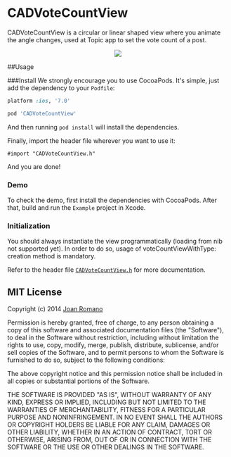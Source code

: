 CADVoteCountView
================

CADVoteCountView is a circular or linear shaped view where you animate the angle changes, used at Topic app to set the vote count of a post.


<p align="center"><img src="https://raw.github.com/TopicSo/CADVoteCountView/master/Screenshots/countviewpreview.gif"/></p>

##Usage

###Install
We strongly encourage you to use CocoaPods. It's simple, just add the dependency to your `Podfile`:

```ruby
platform :ios, '7.0'

pod 'CADVoteCountView'
```

And then running `pod install` will install the dependencies.

Finally, import the header file wherever you want to use it:

```objc
#import "CADVoteCountView.h"
```

And you are done!

### Demo

To check the demo, first install the dependencies with CocoaPods. After that, build and run the `Example` project in Xcode.


### Initialization
You should always instantiate the view programmatically (loading from nib not supported yet). In order to do so, usage of voteCountViewWithType: creation method is mandatory.

Refer to the header file [`CADVoteCountView.h`](Source/CADVoteCountView.h) for more documentation.

## MIT License
Copyright (c) 2014 [Joan Romano](http://twitter.com/joanromano)

Permission is hereby granted, free of charge, to any person obtaining a copy
of this software and associated documentation files (the "Software"), to deal
in the Software without restriction, including without limitation the rights
to use, copy, modify, merge, publish, distribute, sublicense, and/or sell
copies of the Software, and to permit persons to whom the Software is
furnished to do so, subject to the following conditions:

The above copyright notice and this permission notice shall be included in all
copies or substantial portions of the Software.

THE SOFTWARE IS PROVIDED "AS IS", WITHOUT WARRANTY OF ANY KIND, EXPRESS OR
IMPLIED, INCLUDING BUT NOT LIMITED TO THE WARRANTIES OF MERCHANTABILITY,
FITNESS FOR A PARTICULAR PURPOSE AND NONINFRINGEMENT. IN NO EVENT SHALL THE
AUTHORS OR COPYRIGHT HOLDERS BE LIABLE FOR ANY CLAIM, DAMAGES OR OTHER
LIABILITY, WHETHER IN AN ACTION OF CONTRACT, TORT OR OTHERWISE, ARISING FROM,
OUT OF OR IN CONNECTION WITH THE SOFTWARE OR THE USE OR OTHER DEALINGS IN THE
SOFTWARE.
